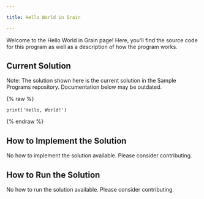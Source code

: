 ```yaml
---

title: Hello World in Grain

---
```


Welcome to the Hello World in Grain page! Here, you'll find the source code for this program as well as a description of how the program works.

## Current Solution

Note: The solution shown here is the current solution in the Sample Programs repository. Documentation below may be outdated.

{% raw %}

```Grain
print('Hello, World!')

```

{% endraw %}

## How to Implement the Solution

No how to implement the solution available. Please consider contributing.

## How to Run the Solution

No how to run the solution available. Please consider contributing.